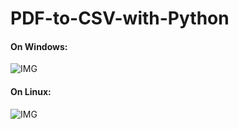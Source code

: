 # PDF-to-CSV-with-Python

#### **On Windows:**
![IMG](https://i.imgur.com/bWA9FEL.png)

#### **On Linux:**
![IMG](https://i.imgur.com/XngAmDG.png)

